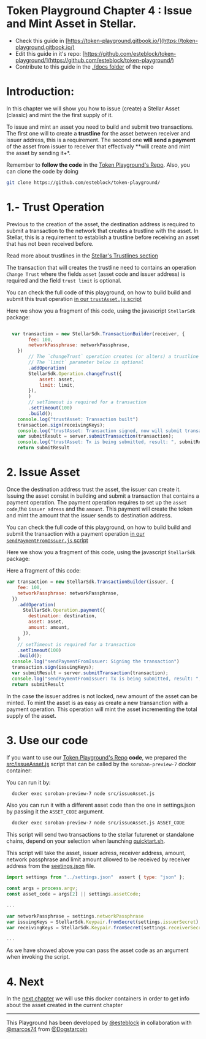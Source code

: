 # Token Playground Chapter 4 :  Issue and Mint Asset in Stellar.

- Check this guide in [https://token-playground.gitbook.io/](https://token-playground.gitbook.io/)
- Edit this guide in it's repo: [https://github.com/esteblock/token-playground/](https://github.com/esteblock/token-playground/)
- Contribute to this guide in the [./docs folder](https://github.com/esteblock/token-playground/tree/main/docs) of the repo

# Introduction:

In this chapter we will  show you how to issue (create) a Stellar Asset (classic) and mint the the first supply of it. 

To issue and mint an asset you need to build and submit two transactions. The first one will to create a **trustline** for the asset between receiver and issuer address, this is a requirement. The second one **will send a payment** of the asset  from issuer to receiver that effectivaly **will create and mint the asset by sending it+*.   

Remember to **follow the code** in the [Token Playground's Repo](https://github.com/esteblock/token-playground/). Also, you can clone the code by doing

```bash
git clone https://github.com/esteblock/token-playground/
```


# 1.- Trust Operation 

Previous to the creation of the asset, the destination address is required to submit a transaction to the network that creates a trustline with the asset.  In Stellar, this is a requirement to establish a trustline before receiving an asset that has not been received before.

Read more about trustlines in the [Stellar's Trustlines section](https://developers.stellar.org/docs/fundamentals-and-concepts/stellar-data-structures/accounts#trustlines)

The transaction that will creates the trustline need to contains an operation `Change Trust` where the fields  `asset` (asset code and issuer address) is required and the field  `trust limit` is optional.  

You can check the full code of this playground, on how to build build and submit this trust operation [in our `trustAsset.js` script](https://github.com/esteblock/token-playground/blob/main/src/trustAsset.js)

Here we show you a fragment of this code, using the javascript `StellarSdk` package:

```javascript

  var transaction = new StellarSdk.TransactionBuilder(receiver, {
        fee: 100,
        networkPassphrase: networkPassphrase,
    })
        // The `changeTrust` operation creates (or alters) a trustline
        // The `limit` parameter below is optional
        .addOperation(
        StellarSdk.Operation.changeTrust({
            asset: asset,
            limit: limit,
        }),
        )
        // setTimeout is required for a transaction
        .setTimeout(100)
        .build();
    console.log("trustAsset: Transaction built")
    transaction.sign(receivingKeys);
    console.log("trustAsset: Transaction signed, now will submit transaction")
    var submitResult = server.submitTransaction(transaction);
    console.log("trustAsset: Tx is being submitted, result: ", submitResult)
    return submitResult
```

# 2.  Issue Asset 


Once the destination address trust the asset,  the issuer can create it. Issuing the asset consist in building  and submit a transaction that contains a payment operation. The payment operation requires to set up the `asset code`,the `issuer adress` and the `amount`. This payment will create the token and  mint the amount that the issuer sends to destination address. 


You can check the full code of this playground, on how to build build and submit the transaction with a payment  operation [in our `sendPaymentFromIssuer.js` script](https://github.com/esteblock/token-playground/blob/main/src/sendPaymentFromIssuer.js)

Here we show you a fragment of this code, using the javascript `StellarSdk` package:

Here a fragment of this code:

```javascript
var transaction = new StellarSdk.TransactionBuilder(issuer, {
    fee: 100,
    networkPassphrase: networkPassphrase,
  })
    .addOperation(
      StellarSdk.Operation.payment({
        destination: destination,
        asset: asset,
        amount: amount,
      }),
    )
    // setTimeout is required for a transaction
    .setTimeout(100)
    .build();
  console.log("sendPaymentFromIssuer: Signing the transaction")
  transaction.sign(issuingKeys);
  var submitResult = server.submitTransaction(transaction);
  console.log("sendPaymentFromIssuer: Tx is being submitted, result: ", submitResult)
  return submitResult

```

In the case the issuer addres is not locked, new amount of the asset can be minted. To mint the asset is as easy as create a new transanction with a payment operation. This operation will mint the asset incrementing the total supply of the asset.

# 3. Use our code

If you want to use our [Token Playground's Repo](https://github.com/esteblock/token-playground/) **code**, we prepared the [src/issueAsset.js](https://github.com/esteblock/token-playground/blob/main/src/issueAsset.js) script that can be called by the `soroban-preview-7` docker container:

You can run it by:

```bash
  docker exec soroban-preview-7 node src/issueAsset.js
```

Also you can run it with a different asset code than the one in settings.json by passing it the `ASSET_CODE` argument. 

```bash
  docker exec soroban-preview-7 node src/issueAsset.js ASSET_CODE
```

This script will send two transactions to the stellar futurenet or standalone chains, depend on your selection when launching [quicktart.sh](https://github.com/esteblock/token-playground/blob/main/quickstart.sh). 


This script will take the asset, issuer adress, receiver address, amount, network passphrase and limit amount allowed to be received by receiver address from the [seetings.json](https://github.com/esteblock/token-playground/blob/main/settings.json) file. 

```javascript
import settings from "../settings.json"  assert { type: "json" };

const args = process.argv;
const asset_code = args[2] || settings.assetCode;

...

var networkPassphrase = settings.networkPassphrase
var issuingKeys = StellarSdk.Keypair.fromSecret(settings.issuerSecret);
var receivingKeys = StellarSdk.Keypair.fromSecret(settings.receiverSecret);

...

```
As we have showed above you can pass the asset code as an argument when invoking the script. 

# 4. Next

In the [next chapter](5_get_info_about_token_in_stellar.md) we will use this docker containers in order to get info about the asset created in the current chapter

___

This Playground has been developed by [@esteblock](https://github.com/esteblock/) in collaboration with [@marcos74](https://github.com/marcos74) from [@Dogstarcoin](https://github.com/Dogstarcoin)

